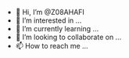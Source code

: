 - 👋 Hi, I’m @Z08AHAFI
- 👀 I’m interested in ...
- 🌱 I’m currently learning ...
- 💞️ I’m looking to collaborate on ...
- 📫 How to reach me ...

<!---
Z08AHAFI/Z08AHAFI is a ✨ special ✨ repository because its `README.md` (this file) appears on your GitHub profile.
You can click the Preview link to take a look at your changes.
--->

